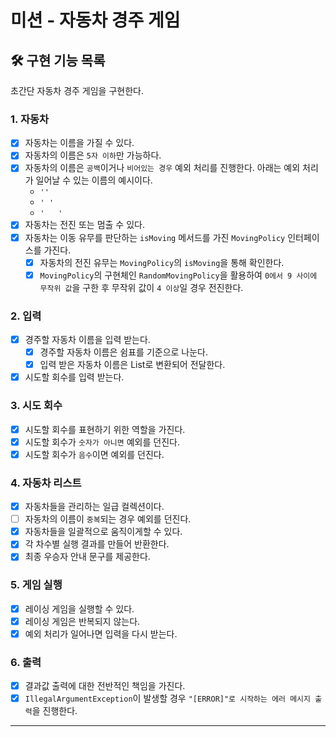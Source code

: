 # 미션 - 자동차 경주 게임

## 🛠 구현 기능 목록

초간단 자동차 경주 게임을 구현한다.

### 1. 자동차
* [x] 자동차는 이름을 가질 수 있다.
* [x] 자동차의 이름은 `5자 이하`만 가능하다.
* [x] 자동차의 이름은 `공백`이거나 `비어있는 경우` 예외 처리를 진행한다. 아래는 예외 처리가 일어날 수 있는 이름의 예시이다.
    * `''`
    * `' '`
    * `'   '`
* [x] 자동차는 전진 또는 멈출 수 있다.
* [x] 자동차는 이동 유무를 판단하는 `isMoving` 메서드를 가진 `MovingPolicy` 인터페이스를 가진다.
    * [x] 자동차의 전진 유무는 `MovingPolicy`의 `isMoving`을 통해 확인한다.
    * [x] `MovingPolicy`의 구현체인 `RandomMovingPolicy`을 활용하여 `0에서 9 사이에 무작위 값`을 구한 후 무작위 값이 `4 이상`일 경우 전진한다.

### 2. 입력
* [x] 경주할 자동차 이름을 입력 받는다.
    * [x] 경주할 자동차 이름은 쉼표를 기준으로 나눈다.
    * [x] 입력 받은 자동차 이름은 List로 변환되어 전달한다.
* [x] 시도할 회수를 입력 받는다.

### 3. 시도 회수
* [x] 시도할 회수를 표현하기 위한 역할을 가진다.
* [x] 시도할 회수가 `숫자가 아니면` 예외를 던진다.
* [x] 시도할 회수가 `음수`이면 예외를 던진다.

### 4. 자동차 리스트
* [x] 자동차들을 관리하는 일급 컬렉션이다.
* [ ] 자동차의 이름이 `중복`되는 경우 예외를 던진다.
* [x] 자동차들을 일괄적으로 움직이게할 수 있다.
* [x] 각 차수별 실행 결과를 만들어 반환한다.
* [x] 최종 우승자 안내 문구를 제공한다.

### 5. 게임 실행
* [x] 레이싱 게임을 실행할 수 있다.
* [x] 레이싱 게임은 반복되지 않는다.
* [x] 예외 처리가 일어나면 입력을 다시 받는다.

### 6. 출력
* [x] 결과값 출력에 대한 전반적인 책임을 가진다.
* [x] `IllegalArgumentException`이 발생할 경우 `"[ERROR]"로 시작하는 에러 메시지 출력`을 진행한다.

---